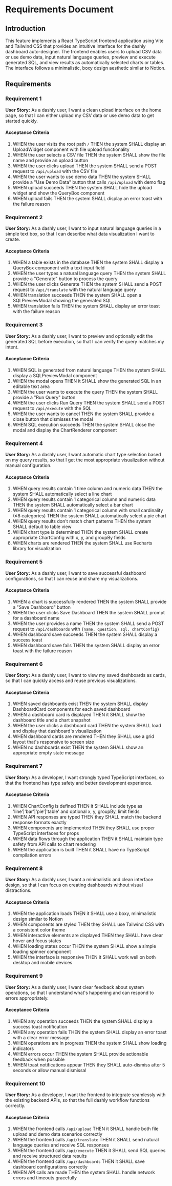 # Requirements Document

## Introduction

This feature implements a React TypeScript frontend application using Vite and Tailwind CSS that provides an intuitive interface for the dashly dashboard auto-designer. The frontend enables users to upload CSV data or use demo data, input natural language queries, preview and execute generated SQL, and view results as automatically selected charts or tables. The interface follows a minimalistic, boxy design aesthetic similar to Notion.

## Requirements

### Requirement 1

**User Story:** As a dashly user, I want a clean upload interface on the home page, so that I can either upload my CSV data or use demo data to get started quickly.

#### Acceptance Criteria

1. WHEN the user visits the root path `/` THEN the system SHALL display an UploadWidget component with file upload functionality
2. WHEN the user selects a CSV file THEN the system SHALL show the file name and provide an upload button
3. WHEN the user clicks upload THEN the system SHALL send a POST request to `/api/upload` with the CSV file
4. WHEN the user wants to use demo data THEN the system SHALL provide a "Use Demo Data" button that calls `/api/upload` with demo flag
5. WHEN upload succeeds THEN the system SHALL hide the upload widget and show the QueryBox component
6. WHEN upload fails THEN the system SHALL display an error toast with the failure reason

### Requirement 2

**User Story:** As a dashly user, I want to input natural language queries in a simple text box, so that I can describe what data visualization I want to create.

#### Acceptance Criteria

1. WHEN a table exists in the database THEN the system SHALL display a QueryBox component with a text input field
2. WHEN the user types a natural language query THEN the system SHALL provide a "Generate" button to process the query
3. WHEN the user clicks Generate THEN the system SHALL send a POST request to `/api/translate` with the natural language query
4. WHEN translation succeeds THEN the system SHALL open a SQLPreviewModal showing the generated SQL
5. WHEN translation fails THEN the system SHALL display an error toast with the failure reason

### Requirement 3

**User Story:** As a dashly user, I want to preview and optionally edit the generated SQL before execution, so that I can verify the query matches my intent.

#### Acceptance Criteria

1. WHEN SQL is generated from natural language THEN the system SHALL display a SQLPreviewModal component
2. WHEN the modal opens THEN it SHALL show the generated SQL in an editable text area
3. WHEN the user wants to execute the query THEN the system SHALL provide a "Run Query" button
4. WHEN the user clicks Run Query THEN the system SHALL send a POST request to `/api/execute` with the SQL
5. WHEN the user wants to cancel THEN the system SHALL provide a close button that dismisses the modal
6. WHEN SQL execution succeeds THEN the system SHALL close the modal and display the ChartRenderer component

### Requirement 4

**User Story:** As a dashly user, I want automatic chart type selection based on my query results, so that I get the most appropriate visualization without manual configuration.

#### Acceptance Criteria

1. WHEN query results contain 1 time column and numeric data THEN the system SHALL automatically select a line chart
2. WHEN query results contain 1 categorical column and numeric data THEN the system SHALL automatically select a bar chart
3. WHEN query results contain 1 categorical column with small cardinality (≤8 categories) THEN the system SHALL automatically select a pie chart
4. WHEN query results don't match chart patterns THEN the system SHALL default to table view
5. WHEN chart type is determined THEN the system SHALL create appropriate ChartConfig with x, y, and groupBy fields
6. WHEN charts are rendered THEN the system SHALL use Recharts library for visualization

### Requirement 5

**User Story:** As a dashly user, I want to save successful dashboard configurations, so that I can reuse and share my visualizations.

#### Acceptance Criteria

1. WHEN a chart is successfully rendered THEN the system SHALL provide a "Save Dashboard" button
2. WHEN the user clicks Save Dashboard THEN the system SHALL prompt for a dashboard name
3. WHEN the user provides a name THEN the system SHALL send a POST request to `/api/dashboards` with `{name, question, sql, chartConfig}`
4. WHEN dashboard save succeeds THEN the system SHALL display a success toast
5. WHEN dashboard save fails THEN the system SHALL display an error toast with the failure reason

### Requirement 6

**User Story:** As a dashly user, I want to view my saved dashboards as cards, so that I can quickly access and reuse previous visualizations.

#### Acceptance Criteria

1. WHEN saved dashboards exist THEN the system SHALL display DashboardCard components for each saved dashboard
2. WHEN a dashboard card is displayed THEN it SHALL show the dashboard title and a chart snapshot
3. WHEN the user clicks a dashboard card THEN the system SHALL load and display that dashboard's visualization
4. WHEN dashboard cards are rendered THEN they SHALL use a grid layout that's responsive to screen size
5. WHEN no dashboards exist THEN the system SHALL show an appropriate empty state message

### Requirement 7

**User Story:** As a developer, I want strongly typed TypeScript interfaces, so that the frontend has type safety and better development experience.

#### Acceptance Criteria

1. WHEN ChartConfig is defined THEN it SHALL include type as 'line'|'bar'|'pie'|'table' and optional x, y, groupBy, limit fields
2. WHEN API responses are typed THEN they SHALL match the backend response formats exactly
3. WHEN components are implemented THEN they SHALL use proper TypeScript interfaces for props
4. WHEN data flows through the application THEN it SHALL maintain type safety from API calls to chart rendering
5. WHEN the application is built THEN it SHALL have no TypeScript compilation errors

### Requirement 8

**User Story:** As a dashly user, I want a minimalistic and clean interface design, so that I can focus on creating dashboards without visual distractions.

#### Acceptance Criteria

1. WHEN the application loads THEN it SHALL use a boxy, minimalistic design similar to Notion
2. WHEN components are styled THEN they SHALL use Tailwind CSS with a consistent color theme
3. WHEN interactive elements are displayed THEN they SHALL have clear hover and focus states
4. WHEN loading states occur THEN the system SHALL show a simple loading spinner component
5. WHEN the interface is responsive THEN it SHALL work well on both desktop and mobile devices

### Requirement 9

**User Story:** As a dashly user, I want clear feedback about system operations, so that I understand what's happening and can respond to errors appropriately.

#### Acceptance Criteria

1. WHEN any operation succeeds THEN the system SHALL display a success toast notification
2. WHEN any operation fails THEN the system SHALL display an error toast with a clear error message
3. WHEN operations are in progress THEN the system SHALL show loading indicators
4. WHEN errors occur THEN the system SHALL provide actionable feedback when possible
5. WHEN toast notifications appear THEN they SHALL auto-dismiss after 5 seconds or allow manual dismissal

### Requirement 10

**User Story:** As a developer, I want the frontend to integrate seamlessly with the existing backend APIs, so that the full dashly workflow functions correctly.

#### Acceptance Criteria

1. WHEN the frontend calls `/api/upload` THEN it SHALL handle both file upload and demo data scenarios correctly
2. WHEN the frontend calls `/api/translate` THEN it SHALL send natural language queries and receive SQL responses
3. WHEN the frontend calls `/api/execute` THEN it SHALL send SQL queries and receive structured data results
4. WHEN the frontend calls `/api/dashboards` THEN it SHALL save dashboard configurations correctly
5. WHEN API calls are made THEN the system SHALL handle network errors and timeouts gracefully

